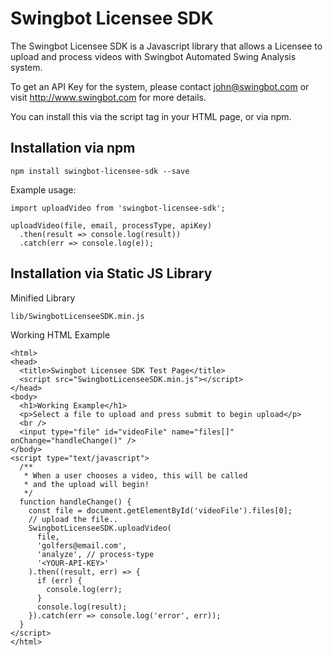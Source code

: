 # Swingbot Licensee SDK

The Swingbot Licensee SDK is a Javascript library that allows
a Licensee to upload and process videos with Swingbot Automated Swing
Analysis system.

To get an API Key for the system, please contact john@swingbot.com or visit http://www.swingbot.com for more details.

You can install this via the script tag in your HTML page, or via npm.

## Installation via npm

```
npm install swingbot-licensee-sdk --save
```

Example usage:

```
import uploadVideo from 'swingbot-licensee-sdk';

uploadVideo(file, email, processType, apiKey)
  .then(result => console.log(result))
  .catch(err => console.log(e));
```

## Installation via Static JS Library

Minified Library
```
lib/SwingbotLicenseeSDK.min.js
```

Working HTML Example

```
<html>
<head>
  <title>Swingbot Licensee SDK Test Page</title>
  <script src="SwingbotLicenseeSDK.min.js"></script>
</head>
<body>
  <h1>Working Example</h1>
  <p>Select a file to upload and press submit to begin upload</p>
  <br />
  <input type="file" id="videoFile" name="files[]" onChange="handleChange()" />
</body>
<script type="text/javascript">
  /**
   * When a user chooses a video, this will be called
   * and the upload will begin!
   */
  function handleChange() {
    const file = document.getElementById('videoFile').files[0];
    // upload the file..
    SwingbotLicenseeSDK.uploadVideo(
      file,
      'golfers@email.com',
      'analyze', // process-type
      '<YOUR-API-KEY>'
    ).then((result, err) => {
      if (err) {
        console.log(err);
      }
      console.log(result);
    }).catch(err => console.log('error', err));
  }
</script>
</html>
```
